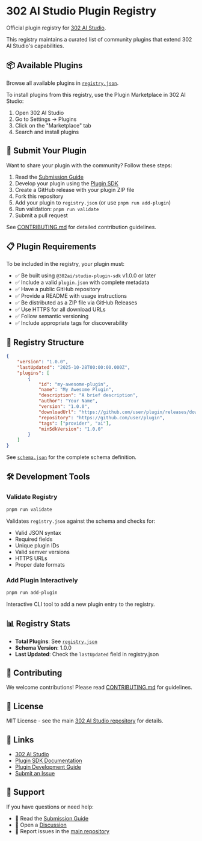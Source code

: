 # 302 AI Studio Plugin Registry

Official plugin registry for [302 AI Studio](https://github.com/302ai/302-AI-Studio-SV).

This registry maintains a curated list of community plugins that extend 302 AI Studio's capabilities.

## 📦 Available Plugins

Browse all available plugins in [`registry.json`](./registry.json).

To install plugins from this registry, use the Plugin Marketplace in 302 AI Studio:

1. Open 302 AI Studio
2. Go to Settings → Plugins
3. Click on the "Marketplace" tab
4. Search and install plugins

## 🚀 Submit Your Plugin

Want to share your plugin with the community? Follow these steps:

1. Read the [Submission Guide](./SUBMISSION_GUIDE.md)
2. Develop your plugin using the [Plugin SDK](https://github.com/302ai/302-AI-Studio-SV/tree/main/packages/plugin-sdk)
3. Create a GitHub release with your plugin ZIP file
4. Fork this repository
5. Add your plugin to `registry.json` (or use `pnpm run add-plugin`)
6. Run validation: `pnpm run validate`
7. Submit a pull request

See [CONTRIBUTING.md](./CONTRIBUTING.md) for detailed contribution guidelines.

## 📋 Plugin Requirements

To be included in the registry, your plugin must:

- ✅ Be built using `@302ai/studio-plugin-sdk` v1.0.0 or later
- ✅ Include a valid `plugin.json` with complete metadata
- ✅ Have a public GitHub repository
- ✅ Provide a README with usage instructions
- ✅ Be distributed as a ZIP file via GitHub Releases
- ✅ Use HTTPS for all download URLs
- ✅ Follow semantic versioning
- ✅ Include appropriate tags for discoverability

## 🔧 Registry Structure

```json
{
	"version": "1.0.0",
	"lastUpdated": "2025-10-28T00:00:00.000Z",
	"plugins": [
		{
			"id": "my-awesome-plugin",
			"name": "My Awesome Plugin",
			"description": "A brief description",
			"author": "Your Name",
			"version": "1.0.0",
			"downloadUrl": "https://github.com/user/plugin/releases/download/v1.0.0/plugin.zip",
			"repository": "https://github.com/user/plugin",
			"tags": ["provider", "ai"],
			"minSdkVersion": "1.0.0"
		}
	]
}
```

See [`schema.json`](./schema.json) for the complete schema definition.

## 🛠️ Development Tools

### Validate Registry

```bash
pnpm run validate
```

Validates `registry.json` against the schema and checks for:

- Valid JSON syntax
- Required fields
- Unique plugin IDs
- Valid semver versions
- HTTPS URLs
- Proper date formats

### Add Plugin Interactively

```bash
pnpm run add-plugin
```

Interactive CLI tool to add a new plugin entry to the registry.

## 📊 Registry Stats

- **Total Plugins**: See [`registry.json`](./registry.json)
- **Schema Version**: 1.0.0
- **Last Updated**: Check the `lastUpdated` field in registry.json

## 🤝 Contributing

We welcome contributions! Please read [CONTRIBUTING.md](./CONTRIBUTING.md) for guidelines.

## 📄 License

MIT License - see the main [302 AI Studio repository](https://github.com/302ai/302-AI-Studio-SV) for details.

## 🔗 Links

- [302 AI Studio](https://github.com/302ai/302-AI-Studio-SV)
- [Plugin SDK Documentation](https://github.com/302ai/302-AI-Studio-SV/tree/main/packages/plugin-sdk)
- [Plugin Development Guide](https://github.com/302ai/302-AI-Studio-SV/blob/main/docs/plugin-development-guide.md)
- [Submit an Issue](https://github.com/302ai/302-AI-Studio-SV/issues)

## 📮 Support

If you have questions or need help:

- 📖 Read the [Submission Guide](./SUBMISSION_GUIDE.md)
- 💬 Open a [Discussion](https://github.com/302ai/302-AI-Studio-SV/discussions)
- 🐛 Report issues in the [main repository](https://github.com/302ai/302-AI-Studio-SV/issues)
